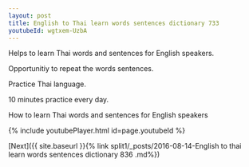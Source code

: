 ```yaml
---
layout: post
title: English to Thai learn words sentences dictionary 733 
youtubeId: wgtxem-UzbA
---
```

 
 
Helps to learn Thai words and sentences for English speakers.

Opportunitiy to repeat the words sentences. 

Practice Thai language. 
 
10 minutes practice every day. 
 
How to learn Thai words and sentences for English speakers 
 
{% include youtubePlayer.html id=page.youtubeId %}
 
 
[Next]({{ site.baseurl }}{% link  split1/_posts/2016-08-14-English to thai learn words sentences dictionary 836 .md%})
 
